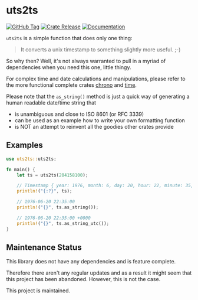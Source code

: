 # uts2ts

[![GitHub Tag](https://img.shields.io/github/v/tag/tessus/uts2ts?style=flat&logo=GitHub&logoColor=white&color=blue)](https://github.com/tessus/uts2ts/tags)
[![Crate Release](https://img.shields.io/crates/v/uts2ts?style=flat&logo=Rust&logoColor=white)](https://crates.io/crates/uts2ts/)
[![Documentation](https://img.shields.io/docsrs/uts2ts?style=flat&logo=Rust&logoColor=white)](https://docs.rs/uts2ts/)

`uts2ts` is a simple function that does only one thing:

> It converts a unix timestamp to something slightly more useful. ;-)

So why then? Well, it's not always warranted to pull in a myriad of dependencies when you need this one, little thingy.

For complex time and date calculations and manipulations, please refer to the more functional complete crates [chrono] and [time].

Please note that the `as_string()` method is just a quick way of generating a human readable date/time string that

- is unambiguous and close to ISO 8601 (or RFC 3339)
- can be used as an example how to write your own formatting function
- is NOT an attempt to reinvent all the goodies other crates provide

## Examples

```rust
use uts2ts::uts2ts;

fn main() {
    let ts = uts2ts(204158100);

    // Timestamp { year: 1976, month: 6, day: 20, hour: 22, minute: 35, second: 0, weekday: 0 }
    println!("{:?}", ts);

    // 1976-06-20 22:35:00
    println!("{}", ts.as_string());

    // 1976-06-20 22:35:00 +0000
    println!("{}", ts.as_string_utc());
}
```

## Maintenance Status

This library does not have any dependencies and is feature complete.

Therefore there aren't any regular updates and as a result it might seem that this project has been abandoned. However, this is not the case.

This project is maintained.

[chrono]: https://crates.io/crates/chrono
[time]: https://crates.io/crates/time

